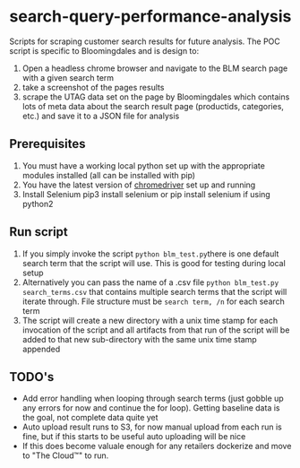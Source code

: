 # search-query-performance-analysis
Scripts for scraping customer search results for future analysis.  The POC script is specific to Bloomingdales and is design to:
1. Open a headless chrome browser and navigate to the BLM search page with a given search term
2. take a screenshot of the pages results
3. scrape the UTAG data set on the page by Bloomingdales which contains lots of meta data about the search result page (productids, categories, etc.) and save it to a JSON file for analysis
## Prerequisites
1. You must have a working local python set up with the appropriate modules installed (all can be installed with pip)
2. You have the latest version of [chromedriver](https://chromedriver.chromium.org/) set up and running
3. Install Selenium pip3 install selenium or pip install selenium if using python2
## Run script 
1. If you simply invoke the script `python blm_test.py`there is one default search term that the script will use.  This is good for testing during local setup
2. Alternatively you can pass the name of a .csv file `python blm_test.py search_terms.csv` that contains multiple search terms that the script will iterate through.  File structure must be `search term, /n` for each search term
3. The script will create a new directory with a unix time stamp for each invocation of the script and all artifacts from that run of the script will be added to that new sub-directory with the same unix time stamp appended
## TODO's
- Add error handling when looping through search terms (just gobble up any errors for now and continue the for loop).  Getting baseline data is the goal, not complete data quite yet
- Auto upload result runs to S3, for now manual upload from each run is fine, but if this starts to be useful auto uploading will be nice
- If this does become valuale enough for any retailers dockerize and move to "The Cloud™" to run.
